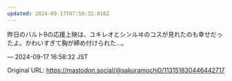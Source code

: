 ```yaml
---
updated: 2024-09-17T07:58:32.816Z
---
```


<p>昨日のバルト9の応援上映は、ユキレオとシンルヰのコスが見れたのも幸せだったよ。かわいすぎて胸が締め付けられた…。</p>

&mdash; 2024-09-17 16:58:32 JST

Original URL: https://mastodon.social/@sakuramochi0/113151830446442717
